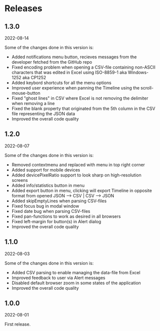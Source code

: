 # Releases

## 1.3.0
2022-08-14

Some of the changes done in this version is:

- Added notifications menu button, recieves messages from the developer fetched from the GitHub repo
- Fixed encoding problem when opening a CSV-file containing non-ASCII characters that was edited in Excel using ISO-8859-1 aka Windows-1252 aka CP1252
- Added keybord shortcuts for all the menu options
- Improved user experience when panning the Timeline using the scroll-mouse-button
- Fixed "ghost lines" in CSV where Excel is not removing the delimiter when removing a line
- Fixed the blank property that originated from the 5th column in the CSV file representing the JSON data
- Improved the overall code quality

## 1.2.0
2022-08-07

Some of the changes done in this version is:

- Removed contextmenu and replaced with menu in top right corner
- Added support for mobile devices 
- Added devicePixelRatio support to look sharp on high-resolution screens
- Added info/statistics button in menu
- Added export button in menu, clicking will export Timeline in opposite format from opened JSON --> CSV | CSV --> JSON
- Added skipEmptyLines when parsing CSV-files
- Fixed focus bug in modal window
- Fixed date bug when parsing CSV-files
- Fixed pan-functions to work as desired in all browsers
- Fixed left-margin for button(s) in Alert dialog
- Improved the overall code quality

## 1.1.0
2022-08-03

Some of the changes done in this version is:

- Added CSV parsing to enable managing the data-file from Excel
- Improved feedback to user via Alert messages
- Disabled default browser zoom in some states of the application
- Improved the overall code quality

## 1.0.0
2022-08-01

First release.